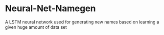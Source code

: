 # Neural-Net-Namegen
A LSTM neural network used for generating new names based on learning a given huge amount of data set

